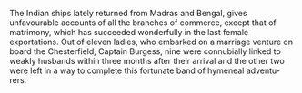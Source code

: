   The Indian ships lately returned from Madras and Bengal, gives unfavourable accounts of all the branches of commerce, except that of matrimony, which has succeeded wonderfully in the last female exportations. Out of eleven ladies, who embarked on a marriage venture on board the Chesterfield, Captain Burgess, nine were connubially linked to weakly husbands within three months after their arrival and the other two were left in a way to complete this fortunate band of hymeneal adventu- rers.  